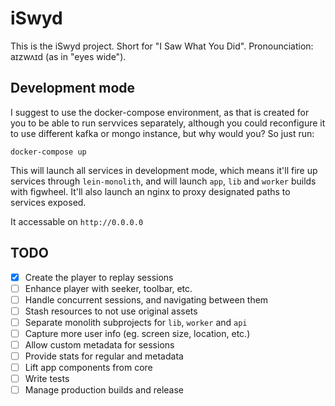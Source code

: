 # iSwyd

This is the iSwyd project. Short for "I Saw What You Did". Pronounciation: aɪzwʌɪd (as in "eyes wide").

## Development mode

I suggest to use the docker-compose environment, as that is created for you to be able to run servvices separately, although you could reconfigure it to use different kafka or mongo instance, but why would you? So just run:

```shell
docker-compose up
```

This will launch all services in development mode, which means it'll fire up services through `lein-monolith`, and will launch `app`, `lib` and `worker` builds with figwheel. It'll also launch an nginx to proxy designated paths to services exposed.

It accessable on `http://0.0.0.0`

## TODO

- [x] Create the player to replay sessions
- [ ] Enhance player with seeker, toolbar, etc.
- [ ] Handle concurrent sessions, and navigating between them
- [ ] Stash resources to not use original assets
- [ ] Separate monolith subprojects for `lib`, `worker` and `api`
- [ ] Capture more user info (eg. screen size, location, etc.)
- [ ] Allow custom metadata for sessions
- [ ] Provide stats for regular and metadata
- [ ] Lift app components from core
- [ ] Write tests
- [ ] Manage production builds and release
